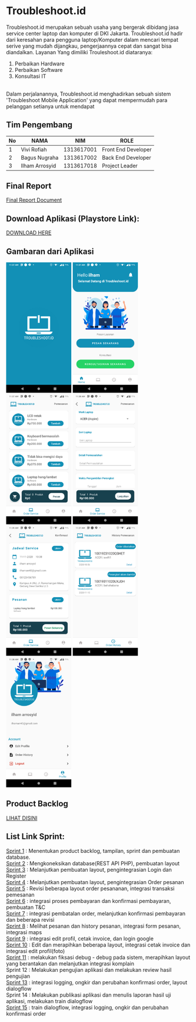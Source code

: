 # Troubleshoot.id
Troubleshoot.id merupakan sebuah usaha yang bergerak dibidang jasa service center laptop dan komputer di DKI Jakarta. Troubleshoot.id hadir dari keresahan para pengguna laptop/Komputer dalam mencari tempat serive yang mudah dijangkau, pengerjaannya cepat dan sangat bisa diandalkan. Layanan Yang dimiliki Trouleshoot.id diataranya:
1. Perbaikan Hardware
2. Perbaikan Software
3. Konsultasi IT
<br>
Dalam perjalanannya, Troubleshoot.id menghadirkan sebuah sistem 'Troubleshoot Mobile Application' yang dapat mempermudah para pelanggan setianya untuk mendapat</div>

## Tim Pengembang
| No | NAMA           | NIM        | ROLE                |
|----|----------------|------------|---------------------|
| 1  | Vivi Rofiah    | 1313617001 | Front End Developer |
| 2  | Bagus Nugraha  | 1313617002 | Back End Developer  |
| 3  | Ilham Arrosyid | 1313617018 | Project Leader      |


## Final Report
[Final Report Document](http://bit.ly/FinalReport_Troubleshootid)

## Download Aplikasi (Playstore Link):
[DOWNLOAD HERE](http://bit.ly/Troubleshoot_apps)


## Gambaran dari Aplikasi
<img src="Gambaran/Screenshot_20201105-113730.png" height="354px">  <img src="Gambaran/Screenshot_20201105-113743.png" height="354px">  <img src="Gambaran/Screenshot_20201105-113749.png" height="354px">  <img src="Gambaran/Screenshot_20201105-113829.png" height="354px">  <img src="Gambaran/Screenshot_20201105-113939.png" height="354px">  <img src="Gambaran/Screenshot_20201105-113756.png" height="354px">   <img src="Gambaran/Screenshot_20201105-113808.png" height="354px">   






## Product Backlog
[LIHAT DISINI](https://docs.google.com/spreadsheets/d/1tAw_0VnchsDlhi_rwpmGFem3s4aY-afY/edit#gid=966213186)


## List Link Sprint:
[Sprint 1](https://github.com/Ilhamarr/TroubleshootAndroid/edit/master/) : Menentukan product backlog, tampilan, sprint dan pembuatan database.<br>
[Sprint 2](https://github.com/Ilhamarr/TroubleshootAndroid/tree/sprint2) : Mengkoneksikan database(REST API PHP), pembuatan layout<br>
[Sprint 3](https://github.com/Ilhamarr/TroubleshootAndroid/tree/sprint3) : Melanjutkan pembuatan layout, pengintegrasian Login dan Register<br>
[Sprint 4](https://github.com/Ilhamarr/TroubleshootAndroid/tree/sprint4) : Melanjutkan pembuatan layout, pengintegrasian Order pesanan<br>
[Sprint 5](https://github.com/Ilhamarr/TroubleshootAndroid/tree/sprint5) : Revisi beberapa layout order pesananan, integrasi transaksi pemesanan<br>
[Sprint 6](https://github.com/Ilhamarr/TroubleshootAndroid/tree/sprint6) : integrasi proses pembayaran dan konfirmasi pembayaran, pembuatan T&C<br>
[Sprint 7](https://github.com/Ilhamarr/TroubleshootAndroid/tree/sprint7) : integrasi pembatalan order, melanjutkan konfirmasi pembayaran dan beberapa revisi<br>
[Sprint 8](https://github.com/Ilhamarr/TroubleshootAndroid/tree/sprint8) : Melihat pesanan dan history pesanan, integrasi form pesanan, integrasi maps<br>
[Sprint 9](https://github.com/Ilhamarr/TroubleshootAndroid/tree/sprint9) : integrasi edit profil, cetak invoice, dan login google<br>
[Sprint 10](https://github.com/Ilhamarr/TroubleshootAndroid/tree/sprint10) : Edit dan merapihkan beberapa layout, integrasi cetak invoice dan integrasi edit profil(foto)<br>
[Sprint 11](https://github.com/Ilhamarr/TroubleshootAndroid/tree/sprint11) : melakukan fiksasi debug - debug pada sistem, merapihkan layout yang berantakan dan melanjutkan integrasi komplain<br>
Sprint 12 : Melakukan pengujian aplikasi dan melakukan review hasil pengujian<br>
[Sprint 13](https://github.com/Ilhamarr/TroubleshootAndroid/tree/sprint13) : integrasi logging, ongkir dan perubahan konfirmasi order, layout dialogflow<br>
Sprint 14 : Melakukan publikasi aplikasi dan menulis laporan hasil uji aplikasi, melakukan train dialogflow<br>
[Sprint 15](https://github.com/Ilhamarr/TroubleshootAndroid/tree/sprint15) : train dialogflow, integrasi logging, ongkir dan perubahan konfirmasi order<br>


<br>
<br>


